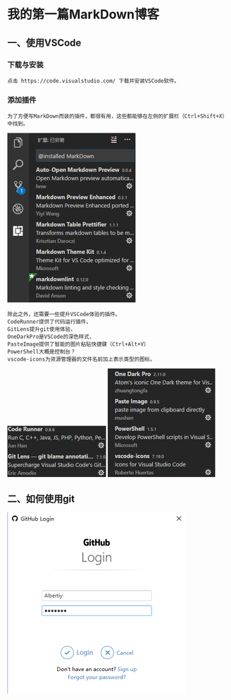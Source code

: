 
# 我的第一篇MarkDown博客
## 一、使用VSCode
### 下载与安装
    点击 https://code.visualstudio.com/ 下载并安装VSCode软件。
### 添加插件
    为了方便写MarkDown而装的插件，都很有用，这些都能够在左侧的扩展栏（Ctrl+Shift+X）中找到。
![](2017-12-26-15-33-44.png)
    
    除此之外，还需要一些提升VSCode体验的插件。
    CodeRunner提供了代码运行插件，
    GitLens提升git使用体验，
    OneDarkPro是VSCode的深色样式，
    PasteImage提供了智能的图片粘贴快捷键（Ctrl+Alt+V）
    PowerShell大概是控制台？
    vscode-icons为资源管理器的文件名前加上表示类型的图标。
![](2017-12-26-15-37-25.png)
![](2017-12-26-15-38-50.png)
## 二、如何使用git

![](2017-12-26-15-27-13.png)